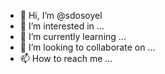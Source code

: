 - 👋 Hi, I’m @sdosoyel
- 👀 I’m interested in ...
- 🌱 I’m currently learning ...
- 💞️ I’m looking to collaborate on ...
- 📫 How to reach me ...

<!---
sdosoyel/sdosoyel is a ✨ special ✨ repository because its `README.md` (this file) appears on your GitHub profile.
You can click the Preview link to take a look at your changes.
--->
